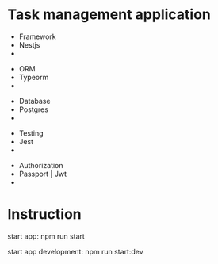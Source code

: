 <h1>Task management application</h2>
<ul>
  <li>Framework</li>
  <li>Nestjs<li>
</ul>
<ul>
  <li>ORM</li>
  <li>Typeorm<li>
</ul>
<ul>
  <li>Database</li>
  <li>Postgres<li>
</ul>
<ul>
  <li>Testing</li>
  <li>Jest<li>
</ul>
<ul>
  <li>Authorization</li>
  <li>Passport | Jwt<li>
</ul>

<h1>Instruction</h1>
<p>start app: npm run start</p>
<p>start app development: npm run start:dev</p>
